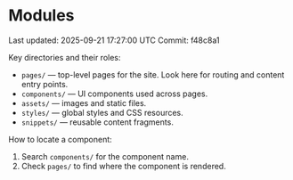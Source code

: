# Modules

Last updated: 2025-09-21 17:27:00 UTC
Commit: f48c8a1

Key directories and their roles:

- `pages/` — top-level pages for the site. Look here for routing and content entry points.
- `components/` — UI components used across pages.
- `assets/` — images and static files.
- `styles/` — global styles and CSS resources.
- `snippets/` — reusable content fragments.

How to locate a component:

1. Search `components/` for the component name.
2. Check `pages/` to find where the component is rendered.
